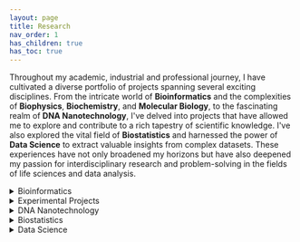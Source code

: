 ```yaml
---
layout: page
title: Research
nav_order: 1
has_children: true
has_toc: true
---
```


Throughout my academic, industrial and professional journey, I have cultivated a diverse portfolio of projects spanning several exciting disciplines. From the intricate world of **Bioinformatics** and the complexities of **Biophysics**, **Biochemistry**, and **Molecular Biology**, to the fascinating realm of **DNA Nanotechnology**, I've delved into projects that have allowed me to explore and contribute to a rich tapestry of scientific knowledge. I've also explored the vital field of **Biostatistics** and harnessed the power of **Data Science** to extract valuable insights from complex datasets. These experiences have not only broadened my horizons but have also deepened my passion for interdisciplinary research and problem-solving in the fields of life sciences and data analysis. 

<details>
<summary>Bioinformatics</summary>

- Molecular Dynamics simulation
- RNA Seq
- Chip Seq
- Haplotype Tagging
- Single Cell Origin of Replication mapping
- Index Hopping

</details>

<details>
<summary>Experimental Projects</summary>
* Biophysics Discovery of a unique DNA structure "iCD-DNA" linked to multiple neurological disorder
* Biochemistry Discovery of a DNAzyme to catalyse "Click Reaction"
* Molecular Biology Mapping DNA G-Quadruplexes in living cells
  
</details>

<details>
<summary>DNA Nanotechnology</summary>
* A novel engineering to make long and reversible DNA nanowire and introduction of "Socket-plug" complementarity
</details>

<details>
<summary>Biostatistics</summary>
* Placebo study from multi arm platform trials 
</details>

<details>
<summary>Data Science</summary>

This is a brief description of the Data Science section.

</details>
